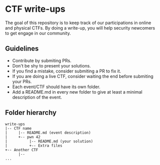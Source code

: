 # CTF write-ups
The goal of this repository is to keep track of our participations in online and physical CTFs. By doing a write-up, you will help security newcomers to get engage in our community.

## Guidelines
- Contribute by submiting PRs.
- Don't be shy to present your solutions.
- If you find a mistake, consider submiting a PR to fix it.
- If you are doing a live CTF, consider waiting the end before submiting your PRs.
- Each event/CTF should have its own folder.
- Add a README.md in every new folder to give at least a minimal description of the event.

## Folder hierarchy
```
write-ups
|-- CTF name
|     |-- README.md (event description)
|     +-- pwn 42
|          |-- README.md (your solution)
|          +-- Extra files
+-- Another CTF
      |-- 
...
```
